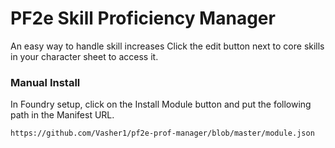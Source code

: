 # PF2e Skill Proficiency Manager

An easy way to handle skill increases
Click the edit button next to core skills in your character sheet to access it.

### Manual Install

In Foundry setup, click on the Install Module button and put the following path in the Manifest URL.

`https://github.com/Vasher1/pf2e-prof-manager/blob/master/module.json`
